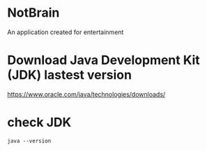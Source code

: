# NotBrain
 An application created for entertainment

# Download Java Development Kit (JDK) lastest version
https://www.oracle.com/java/technologies/downloads/
# check JDK
    java --version
